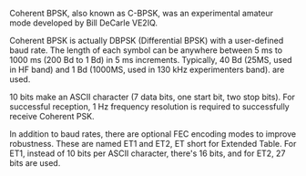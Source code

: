 Coherent BPSK, also known as C-BPSK, was an experimental amateur mode developed by Bill DeCarle VE2IQ.

Coherent BPSK is actually DBPSK (Differential BPSK) with a user-defined baud rate. The length of each symbol can be anywhere between 5 ms to 1000 ms (200 Bd to 1 Bd) in 5 ms increments. Typically, 40 Bd (25MS, used in HF band) and 1 Bd (1000MS, used in 130 kHz experimenters band). are used.

10 bits make an ASCII character (7 data bits, one start bit, two stop bits). For successful reception, 1 Hz frequency resolution is required to successfully receive Coherent PSK.

In addition to baud rates, there are optional FEC encoding modes to improve robustness. These are named ET1 and ET2, ET short for Extended Table. For ET1, instead of 10 bits per ASCII character, there's 16 bits, and for ET2, 27 bits are used.